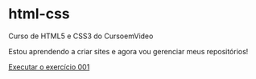 # html-css
 Curso de HTML5 e CSS3 do CursoemVideo

Estou aprendendo a criar sites e agora vou gerenciar meus repositórios!

<a href="https://vit3n.github.io/html-css/exercicios/ex001/index.html">Executar o exercício 001</a>
